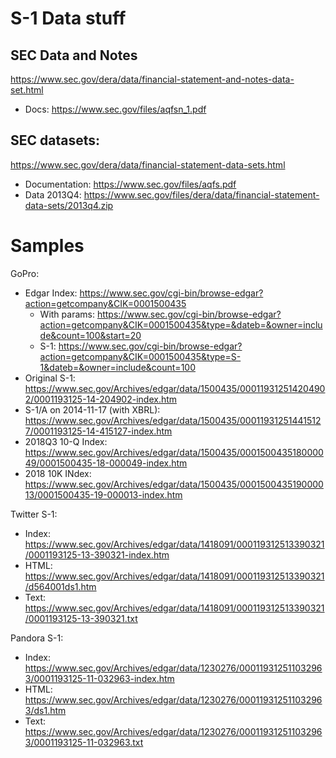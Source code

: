 # S-1 Data stuff

## SEC Data and Notes

https://www.sec.gov/dera/data/financial-statement-and-notes-data-set.html

- Docs: https://www.sec.gov/files/aqfsn_1.pdf

## SEC datasets: 

https://www.sec.gov/dera/data/financial-statement-data-sets.html

- Documentation: https://www.sec.gov/files/aqfs.pdf
- Data 2013Q4: https://www.sec.gov/files/dera/data/financial-statement-data-sets/2013q4.zip


# Samples


GoPro:

- Edgar Index: https://www.sec.gov/cgi-bin/browse-edgar?action=getcompany&CIK=0001500435
    - With params: https://www.sec.gov/cgi-bin/browse-edgar?action=getcompany&CIK=0001500435&type=&dateb=&owner=include&count=100&start=20
    - S-1: https://www.sec.gov/cgi-bin/browse-edgar?action=getcompany&CIK=0001500435&type=S-1&dateb=&owner=include&count=100
- Original S-1: https://www.sec.gov/Archives/edgar/data/1500435/000119312514204902/0001193125-14-204902-index.htm
- S-1/A on 2014-11-17 (with XBRL): https://www.sec.gov/Archives/edgar/data/1500435/000119312514415127/0001193125-14-415127-index.htm
- 2018Q3 10-Q Index: https://www.sec.gov/Archives/edgar/data/1500435/000150043518000049/0001500435-18-000049-index.htm
- 2018 10K INdex: https://www.sec.gov/Archives/edgar/data/1500435/000150043519000013/0001500435-19-000013-index.htm

Twitter S-1:

- Index: https://www.sec.gov/Archives/edgar/data/1418091/000119312513390321/0001193125-13-390321-index.htm
- HTML: https://www.sec.gov/Archives/edgar/data/1418091/000119312513390321/d564001ds1.htm
- Text: https://www.sec.gov/Archives/edgar/data/1418091/000119312513390321/0001193125-13-390321.txt


Pandora S-1:

- Index: https://www.sec.gov/Archives/edgar/data/1230276/000119312511032963/0001193125-11-032963-index.htm
- HTML: https://www.sec.gov/Archives/edgar/data/1230276/000119312511032963/ds1.htm
- Text: https://www.sec.gov/Archives/edgar/data/1230276/000119312511032963/0001193125-11-032963.txt

